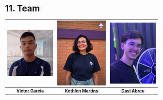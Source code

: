 # 11. Team

| [![Victor Garcia](docs/img/victor.jpg)](https://www.linkedin.com/in/victor-garcia-dos-santos/) | [![Kethlen Martins](docs/img/keth.jpg)](https://www.linkedin.com/in/kethlenmartins/) | [![Davi Abreu](docs/img/davi.jpg)](https://www.linkedin.com/in/davi-abreu-da-silveira/) |
| :--------------------------------------------------------------------------------------------: | :----------------------------------------------------------------------------------: | :-------------------------------------------------------------------------------------: |
|           [**Victor Garcia**](https://www.linkedin.com/in/victor-garcia-dos-santos/)           |          [**Kethlen Martins**](https://www.linkedin.com/in/kethlenmartins/)          |          [**Davi Abreu**](https://www.linkedin.com/in/davi-abreu-da-silveira/)          |

